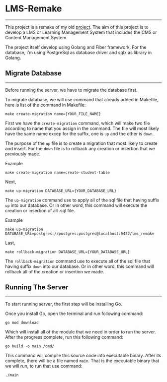 # LMS-Remake

---

This project is a remake of my old [project](https://github.com/rifkeh/alterra-mini-project). The aim of
this project is to develop a LMS or Learning Management System that includes the CMS or Content Management System.  

The project itself develop using Golang and Fiber framework. For the database, i'm using PostgreSql as database driver
and sqlx as library in Golang.

## Migrate Database

---

Before running the server, we have to migrate the database first.  

To migrate database, we will use command that already added in Makefile, here is list of the command in Makefile:

```
make create-migration name={YOUR_FILE_NAME}
```
First we have the ``create-migration`` command, which will make two file according to name that you assign in the command.
The file will most likely have the same name excep for the suffix, one is ``up`` and the other is ``down``. 

The purpose of the ``up`` file is to create a migration that most likely to create and insert. For the ``down``
file is to rollback any creation or insertion that we previously made.  

Example
```
make create-migration name=create-student-table
```

Next,

```
make up-migration DATABASE_URL={YOUR_DATABASE_URL}
```

The ``up-migration`` command use to apply all of the sql file that having suffix `up` into our database. Or in other word,
this command will execute the creation or insertion of all .sql file.

Example
```
make up-migration DATABASE_URL=postgres://postgres:postgres@localhost:5432/lms_remake
```

Last,
```
make rollback-migration DATABASE_URL={YOUR_DATABASE_URL}
```

The `rollback-migration` command use to execute all of the sql file that having suffix `down` into our database. Or in other word,
this command will rollback all of the creation or insertion we made.

## Running The Server

---

To start running server, the first step will be installing Go.  

Once you install Go, open the terminal and run following command:
```
go mod download
```

Which will install all of the module that we need in order to run the server. After the progress complete, run this
following command:
```
go build -o main /cmd/
```

This command will compile this source code into executable binary. After its complete, there will be a file named `main`.
That is the executable binary that we will run, to run that use command:
```
./main
```

